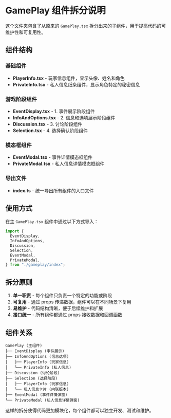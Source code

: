 # GamePlay 组件拆分说明

这个文件夹包含了从原来的 `GamePlay.tsx` 拆分出来的子组件，用于提高代码的可维护性和可复用性。

## 组件结构

### 基础组件
- **PlayerInfo.tsx** - 玩家信息组件，显示头像、姓名和角色
- **PrivateInfo.tsx** - 私人信息纸条组件，显示角色特定的秘密信息

### 游戏阶段组件
- **EventDisplay.tsx** - 1. 事件展示阶段组件
- **InfoAndOptions.tsx** - 2. 信息和选项展示阶段组件  
- **Discussion.tsx** - 3. 讨论阶段组件
- **Selection.tsx** - 4. 选择确认阶段组件

### 模态框组件
- **EventModal.tsx** - 事件详情模态框组件
- **PrivateModal.tsx** - 私人信息详情模态框组件

### 导出文件
- **index.ts** - 统一导出所有组件的入口文件

## 使用方式

在主 `GamePlay.tsx` 组件中通过以下方式导入：

```typescript
import {
  EventDisplay,
  InfoAndOptions,
  Discussion,
  Selection,
  EventModal,
  PrivateModal,
} from "./gameplay/index";
```

## 拆分原则

1. **单一职责** - 每个组件只负责一个特定的功能或阶段
2. **可复用** - 通过 props 传递数据，组件可以在不同场景下复用
3. **易维护** - 代码结构清晰，便于后续维护和扩展
4. **接口统一** - 所有组件都通过 props 接收数据和回调函数

## 组件关系

```
GamePlay (主组件)
├── EventDisplay (事件展示)
├── InfoAndOptions (信息选项)
│   ├── PlayerInfo (玩家信息)
│   └── PrivateInfo (私人信息)
├── Discussion (讨论阶段)
├── Selection (选择阶段)
│   ├── PlayerInfo (玩家信息)
│   └── 私人信息卡片 (内联版本)
├── EventModal (事件详情弹窗)
└── PrivateModal (私人信息详情弹窗)
```

这样的拆分使得代码更加模块化，每个组件都可以独立开发、测试和维护。
